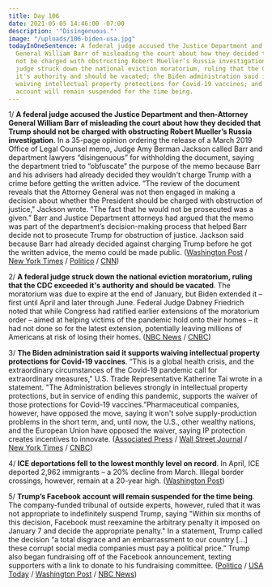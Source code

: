 ```yaml
---
title: Day 106
date: 2021-05-05 14:46:00 -07:00
description: '"Disingenuous."'
image: "/uploads/106-biden-usa.jpg"
todayInOneSentence: A federal judge accused the Justice Department and then-Attorney
  General William Barr of misleading the court about how they decided that Trump should
  not be charged with obstructing Robert Mueller’s Russia investigation; a federal
  judge struck down the national eviction moratorium, ruling that the CDC exceeded
  it's authority and should be vacated; the Biden administration said it supports
  waiving intellectual property protections for Covid-19 vaccines; and Trump’s Facebook
  account will remain suspended for the time being.
---
```


1/ **A federal judge accused the Justice Department and then-Attorney General William Barr of misleading the court about how they decided that Trump should not be charged with obstructing Robert Mueller’s Russia investigation**. In a 35-page opinion ordering the release of a March 2019 Office of Legal Counsel memo, Judge Amy Berman Jackson called Barr and department lawyers “disingenuous” for withholding the document, saying the department tried to “obfuscate” the purpose of the memo because Barr and his advisers had already decided they wouldn't charge Trump with a crime before getting the written advice. “The review of the document reveals that the Attorney General was not then engaged in making a decision about whether the President should be charged with obstruction of justice," Jackson wrote. "The fact that he would not be prosecuted was a given.” Barr and Justice Department attorneys had argued that the memo was part of the department’s decision-making process that helped Barr decide not to prosecute Trump for obstruction of justice. Jackson said because Barr had already decided against charging Trump before he got the written advice, the memo could be made public. ([Washington Post](https://www.washingtonpost.com/local/legal-issues/barr-memo-russia-investigation/2021/05/05/c5d0c286-ada8-11eb-ab4c-986555a1c511_story.html) / [New York Times](https://www.nytimes.com/2021/05/04/us/politics/barr-trump-obstruction-russia-inquiry.html) / [Politico](https://www.politico.com/news/2021/05/04/trump-obstruction-justice-doj-485360) / [CNN](https://www.cnn.com/2021/05/04/politics/william-barr-memo-trump-memo/index.html))

2/ **A federal judge struck down the national eviction moratorium, ruling that the CDC exceeded it's authority and should be vacated**. The moratorium was due to expire at the end of January, but Biden extended it – first until April and later through June. Federal Judge Dabney Friedrich noted that while Congress had ratified earlier extensions of the moratorium order – aimed at helping victims of the pandemic hold onto their homes – it had not done so for the latest extension, potentially leaving millions of Americans at risk of losing their homes. ([NBC News](https://www.nbcnews.com/politics/justice-department/federal-judge-rules-national-eviction-moratorium-exceeds-cdc-s-authority-n1266399) / [CNBC](https://www.cnbc.com/2021/05/05/federal-judge-lifts-eviction-ban.html))

3/ **The Biden administration said it supports waiving intellectual property protections for Covid-19 vaccines**. “This is a global health crisis, and the extraordinary circumstances of the Covid-19 pandemic call for extraordinary measures," U.S. Trade Representative Katherine Tai wrote in a statement. "The Administration believes strongly in intellectual property protections, but in service of ending this pandemic, supports the waiver of those protections for Covid-19 vaccines.”Pharmaceutical companies, however, have opposed the move, saying it won't solve supply-production problems in the short term, and, until now, the U.S., other wealthy nations, and the European Union have opposed the waiver, saying IP protection creates incentives to innovate. ([Associated Press](https://apnews.com/article/intellectual-property-coronavirus-pandemic-business-global-trade-health-c2f1ba1e6e150dc6c081b8eb6fe4f1e5) / [Wall Street Journal](https://www.wsj.com/articles/u-s-backs-waiver-of-intellectual-property-protection-for-covid-19-vaccines-11620243518) / [New York Times](https://www.nytimes.com/2021/05/05/us/politics/covid-vaccine-patent-biden.html) / [CNBC](https://www.cnbc.com/2021/05/05/us-backs-covid-vaccine-intellectual-property-waivers-to-expand-access-to-shots-worldwide.html))

4/ **ICE deportations fell to the lowest monthly level on record**. In April, ICE deported 2,962 immigrants – a 20% decline from March. Illegal border crossings, however, remain at a 20-year high. ([Washington Post](https://www.washingtonpost.com/national/biden-ice-deportations-record-low/2021/05/05/522ee35c-adb8-11eb-8109-f8ba1ea2eeab_story.html))

5/ **Trump’s Facebook account will remain suspended for the time being**. The company-funded tribunal of outside experts, however, ruled that it was not appropriate to indefinitely suspend Trump, saying "Within six months of this decision, Facebook must reexamine the arbitrary penalty it imposed on January 7 and decide the appropriate penalty." In a statement, Trump called the decision “a total disgrace and an embarrassment to our country \[...\] these corrupt social media companies must pay a political price.” Trump also began fundraising off of the Facebook announcement, texting supporters with a link to donate to his fundraising committee. ([Politico](https://www.politico.com/news/2021/05/05/trump-still-blocked-from-facebook-for-now-485428) / [USA Today](https://www.usatoday.com/story/tech/2021/05/05/facebook-trump-ban-permanent-oversight-board-ruling/4377852001/) / [Washington Post](https://www.washingtonpost.com/politics/trump-facebook-social-media-republicans/2021/05/05/919cb430-adb1-11eb-acd3-24b44a57093a_story.html) / [NBC News](https://www.nbcnews.com/politics/donald-trump/total-disgrace-trump-lashes-out-big-tech-companies-after-facebook-n1266394))